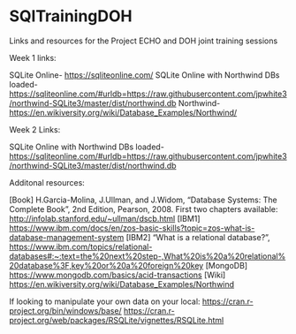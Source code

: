 # SQlTrainingDOH
Links and resources for the Project ECHO and DOH joint training sessions

Week 1 links:

SQLite Online- https://sqliteonline.com/
SQLite Online with Northwind DBs loaded- https://sqliteonline.com/#urldb=https://raw.githubusercontent.com/jpwhite3/northwind-SQLite3/master/dist/northwind.db
Northwind- https://en.wikiversity.org/wiki/Database_Examples/Northwind/

Week 2 Links:

SQLite Online with Northwind DBs loaded- https://sqliteonline.com/#urldb=https://raw.githubusercontent.com/jpwhite3/northwind-SQLite3/master/dist/northwind.db




Additonal resources:

[Book] H.Garcia-Molina, J.Ullman, and J.Widom, “Database Systems: The Complete Book”, 2nd Edition, Pearson, 2008.
	First two chapters available: http://infolab.stanford.edu/~ullman/dscb.html
 [IBM1] https://www.ibm.com/docs/en/zos-basic-skills?topic=zos-what-is-database-management-system
[IBM2] “What is a relational database?”, 
https://www.ibm.com/topics/relational-databases#:~:text=the%20next%20step-,What%20is%20a%20relational%20database%3F,key%20or%20a%20foreign%20key
[MongoDB] https://www.mongodb.com/basics/acid-transactions
[Wiki] https://en.wikiversity.org/wiki/Database_Examples/Northwind

If looking to manipulate your own data on your local: 
https://cran.r-project.org/bin/windows/base/
https://cran.r-project.org/web/packages/RSQLite/vignettes/RSQLite.html
